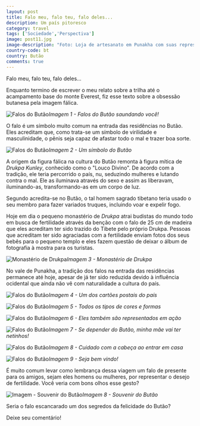 ```yaml
---
layout: post
title: Falo meu, falo teu, falo deles...
description: Um país pitoresco
category: travel
tags: ['Sociedade','Perspectiva']
image: post11.jpg
image-description: "Foto: Loja de artesanato em Punakha com suas representações fálicas."
country-code: bt
country: Butão
comments: true
---
```


Falo meu, falo teu, falo deles...

Enquanto termino de escrever o meu relato sobre a trilha até o acampamento base do monte Everest, fiz esse texto sobre a obsessão butanesa pela imagem fálica.

![Falos do Butão]({{site.baseurl}}/assets/images/photos/posts/falo1.jpg)*Imagem 1 - Falos do Butão saundando você!*

O falo é um símbolo muito comum na entrada das residências no Butão. Eles acreditam que, como trata-se um símbolo de virilidade e masculinidade, o pênis seja capaz de afastar todo o mal e trazer boa sorte.

![Falos do Butão]({{site.baseurl}}/assets/images/photos/posts/falo2.jpg)*Imagem 2 - Um símbolo do Butão*

A origem da figura fálica na cultura do Butão remonta à figura mítica de *Drukpa Kunley*, conhecido como o "Louco Divino". De acordo com a tradição, ele teria percorrido o país, nu, seduzindo mulheres e lutando contra o mal. Ele as iluminava através do sexo e assim as liberavam, iluminando-as, transformando-as em um corpo de luz.

Segundo acredita-se no Butão, o tal homem sagrado tibetano teria usado o seu membro para fazer variados truques, incluindo voar e expelir fogo. 

Hoje em dia o pequeno monastério de *Drukpa* atrai budistas do mundo todo em busca de fertilidade através da benção com o falo de 25 cm de madeira que eles acreditam ter sido trazido do Tibete pelo próprio Drukpa. Pessoas que acreditam ter sido agraciadas com a fertilidade enviam fotos dos seus bebês para o pequeno templo e eles fazem questão de deixar o álbum de fotografia à mostra para os turistas.

![Monastério de *Drukpa*]({{site.baseurl}}/assets/images/photos/posts/monasteriodrukpa.jpg)*Imagem 3 - Monastério de Drukpa*

No vale de Punakha, a tradição dos falos na entrada das residências permanece até hoje, apesar de já ter sido reduzida devido à influência ocidental que ainda não vê com naturalidade a cultura do país.

![Falos do Butão]({{site.baseurl}}/assets/images/photos/posts/falo3.jpg)*Imagem 4 - Um dos cartões postais do país*

![Falos do Butão]({{site.baseurl}}/assets/images/photos/posts/falo4.jpg)*Imagem 5 - Todos os tipos de cores e formas*

![Falos do Butão]({{site.baseurl}}/assets/images/photos/posts/falo5.jpg)*Imagem 6 - Eles também são representados em ação*

![Falos do Butão]({{site.baseurl}}/assets/images/photos/posts/falo6.jpg)*Imagem 7 - Se depender do Butão, minha mãe vai ter netinhos!*

![Falos do Butão]({{site.baseurl}}/assets/images/photos/posts/falo7.jpg)*Imagem 8 - Cuidado com a cabeça ao entrar em casa*

![Falos do Butão]({{site.baseurl}}/assets/images/photos/posts/falo8.jpg)*Imagem 9 - Seja bem vindo!*

É muito comum levar como lembrança dessa viagem um falo de presente para os amigos, sejam eles homens ou mulheres, por representar o desejo de fertilidade. Você veria com bons olhos esse gesto?

![Imagem  - Souvenir do Butão]({{site.baseurl}}/assets/images/photos/posts/souvenirbutao.jpg)*Imagem 8 - Souvenir do Butão*

Seria o falo escancarado um dos segredos da felicidade do Butão?

Deixe seu comentário! 
